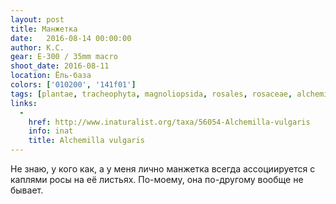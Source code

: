 ```yaml
---
layout: post
title: Манжетка
date:   2016-08-14 00:00:00
author: К.С.
gear: E-300 / 35mm macro
shoot_date: 2016-08-11
location: Ёль-база
colors: ['010200', '141f01']
tags: [plantae, tracheophyta, magnoliopsida, rosales, rosaceae, alchemilla, alchemilla vulgaris]
links:
  -
    href: http://www.inaturalist.org/taxa/56054-Alchemilla-vulgaris
    info: inat
    title: Alchemilla vulgaris
---
```


Не знаю, у кого как, а у меня лично манжетка всегда ассоциируется с каплями росы на её листьях. По-моему, она по-другому вообще не бывает.
